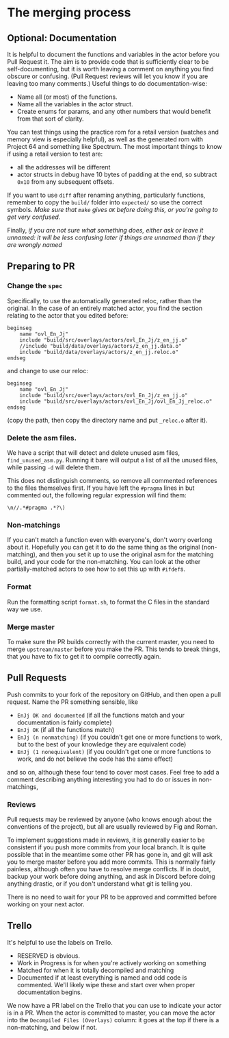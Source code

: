 # The merging process

## Optional: Documentation

It is helpful to document the functions and variables in the actor before you Pull Request it. The aim is to provide code that is sufficiently clear to be self-documenting, but it is worth leaving a comment on anything you find obscure or confusing. (Pull Request reviews will let you know if you are leaving too many comments.) Useful things to do documentation-wise:

- Name all (or most) of the functions.
- Name all the variables in the actor struct.
- Create enums for params, and any other numbers that would benefit from that sort of clarity.

You can test things using the practice rom for a retail version (watches and memory view is especially helpful), as well as the generated rom with Project 64 and something like Spectrum. The most important things to know if using a retail version to test are:

- all the addresses will be different
- actor structs in debug have 10 bytes of padding at the end, so subtract `0x10` from any subsequent offsets.

If you want to use `diff` after renaming anything, particularly functions, remember to copy the `build/` folder into `expected/` so use the correct symbols. *Make sure that `make` gives `OK` before doing this, or you're going to get very confused.*

Finally, *if you are not sure what something does, either ask or leave it unnamed: it will be less confusing later if things are unnamed than if they are wrongly named*

## Preparing to PR

### Change the `spec`

Specifically, to use the automatically generated reloc, rather than the original. In the case of an entirely matched actor, you find the section relating to the actor that you edited before:

```
beginseg
    name "ovl_En_Jj"
    include "build/src/overlays/actors/ovl_En_Jj/z_en_jj.o"
    //include "build/data/overlays/actors/z_en_jj.data.o"
    include "build/data/overlays/actors/z_en_jj.reloc.o"
endseg
```

and change to use our reloc:

```
beginseg
    name "ovl_En_Jj"
    include "build/src/overlays/actors/ovl_En_Jj/z_en_jj.o"
    include "build/src/overlays/actors/ovl_En_Jj/ovl_En_Jj_reloc.o"
endseg
```

(copy the path, then copy the directory name and put `_reloc.o` after it).

### Delete the asm files.

We have a script that will detect and delete unused asm files, `find_unused_asm.py`. Running it bare will output a list of all the unused files, while passing `-d` will delete them.

This does not distinguish comments, so remove all commented references to the files themselves first. If you have left the `#pragma` lines in but commented out, the following regular expression will find them:
```
\n//.*#pragma .*?\)
```

### Non-matchings

If you can't match a function even with everyone's, don't worry overlong about it. Hopefully you can get it to do the same thing as the original (non-matching), and then you set it up to use the original asm for the matching build, and your code for the non-matching. You can look at the other partially-matched actors to see how to set this up with `#ifdef`s.

### Format

Run the formatting script `format.sh`, to format the C files in the standard way we use.

### Merge master

To make sure the PR builds correctly with the current master, you need to merge `upstream/master` before you make the PR. This tends to break things, that you have to fix to get it to compile correctly again.

## Pull Requests

Push commits to your fork of the repository on GitHub, and then open a pull request. Name the PR something sensible, like

- `EnJj OK and documented` (if all the functions match and your documentation is fairly complete)
- `EnJj OK` (if all the functions match)
- `EnJj (n nonmatching)` (if you couldn't get one or more functions to work, but to the best of your knowledge they are equivalent code)
- `EnJj (1 nonequivalent)` (if you couldn't get one or more functions to work, and do not believe the code has the same effect)

and so on, although these four tend to cover most cases. Feel free to add a comment describing anything interesting you had to do or issues in non-matchings,


### Reviews

Pull requests may be reviewed by anyone (who knows enough about the conventions of the project), but all are usually reviewed by Fig and Roman.

To implement suggestions made in reviews, it is generally easier to be consistent if you push more commits from your local branch. It is quite possible that in the meantime some other PR has gone in, and git will ask you to merge master before you add more commits. This is normally fairly painless, although often you have to resolve merge conflicts. If in doubt, backup your work before doing anything, and ask in Discord before doing anything drastic, or if you don't understand what git is telling you.

There is no need to wait for your PR to be approved and committed before working on your next actor.


## Trello

It's helpful to use the labels on Trello.
- RESERVED is obvious.
- Work in Progress is for when you're actively working on something
- Matched for when it is totally decompiled and matching
- Documented if at least everything is named and odd code is commented. We'll likely wipe these and start over when proper documentation begins.

We now have a PR label on the Trello that you can use to indicate your actor is in a PR. When the actor is committed to master, you can move the actor into the `Decompiled Files (Overlays)` column: it goes at the top if there is a non-matching, and below if not.
